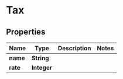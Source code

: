 

# Tax


## Properties

| Name | Type | Description | Notes |
|------------ | ------------- | ------------- | -------------|
|**name** | **String** |  |  |
|**rate** | **Integer** |  |  |



